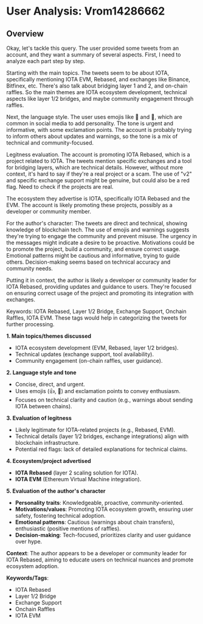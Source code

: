# User Analysis: Vrom14286662

## Overview

<think>
Okay, let's tackle this query. The user provided some tweets from an account, and they want a summary of several aspects. First, I need to analyze each part step by step.

Starting with the main topics. The tweets seem to be about IOTA, specifically mentioning IOTA EVM, Rebased, and exchanges like Binance, Bitfinex, etc. There's also talk about bridging layer 1 and 2, and on-chain raffles. So the main themes are IOTA ecosystem development, technical aspects like layer 1/2 bridges, and maybe community engagement through raffles.

Next, the language style. The user uses emojis like 💚 and 👀, which are common in social media to add personality. The tone is urgent and informative, with some exclamation points. The account is probably trying to inform others about updates and warnings, so the tone is a mix of technical and community-focused.

Legitness evaluation. The account is promoting IOTA Rebased, which is a project related to IOTA. The tweets mention specific exchanges and a tool for bridging layers, which are technical details. However, without more context, it's hard to say if they're a real project or a scam. The use of "v2" and specific exchange support might be genuine, but could also be a red flag. Need to check if the projects are real.

The ecosystem they advertise is IOTA, specifically IOTA Rebased and the EVM. The account is likely promoting these projects, possibly as a developer or community member.

For the author's character: The tweets are direct and technical, showing knowledge of blockchain tech. The use of emojis and warnings suggests they're trying to engage the community and prevent misuse. The urgency in the messages might indicate a desire to be proactive. Motivations could be to promote the project, build a community, and ensure correct usage. Emotional patterns might be cautious and informative, trying to guide others. Decision-making seems based on technical accuracy and community needs.

Putting it in context, the author is likely a developer or community leader for IOTA Rebased, providing updates and guidance to users. They're focused on ensuring correct usage of the project and promoting its integration with exchanges.

Keywords: IOTA Rebased, Layer 1/2 Bridge, Exchange Support, Onchain Raffles, IOTA EVM. These tags would help in categorizing the tweets for further processing.
</think>

**1. Main topics/themes discussed**  
- IOTA ecosystem development (EVM, Rebased, layer 1/2 bridges).  
- Technical updates (exchange support, tool availability).  
- Community engagement (on-chain raffles, user guidance).  

**2. Language style and tone**  
- Concise, direct, and urgent.  
- Uses emojis (👍, 💚) and exclamation points to convey enthusiasm.  
- Focuses on technical clarity and caution (e.g., warnings about sending IOTA between chains).  

**3. Evaluation of legitness**  
- Likely legitimate for IOTA-related projects (e.g., Rebased, EVM).  
- Technical details (layer 1/2 bridges, exchange integrations) align with blockchain infrastructure.  
- Potential red flags: lack of detailed explanations for technical claims.  

**4. Ecosystem/project advertised**  
- **IOTA Rebased** (layer 2 scaling solution for IOTA).  
- **IOTA EVM** (Ethereum Virtual Machine integration).  

**5. Evaluation of the author's character**  
- **Personality traits**: Knowledgeable, proactive, community-oriented.  
- **Motivations/values**: Promoting IOTA ecosystem growth, ensuring user safety, fostering technical adoption.  
- **Emotional patterns**: Cautious (warnings about chain transfers), enthusiastic (positive mentions of raffles).  
- **Decision-making**: Tech-focused, prioritizes clarity and user guidance over hype.  

**Context**: The author appears to be a developer or community leader for IOTA Rebased, aiming to educate users on technical nuances and promote ecosystem adoption.  

**Keywords/Tags**:  
- IOTA Rebased  
- Layer 1/2 Bridge  
- Exchange Support  
- Onchain Raffles  
- IOTA EVM